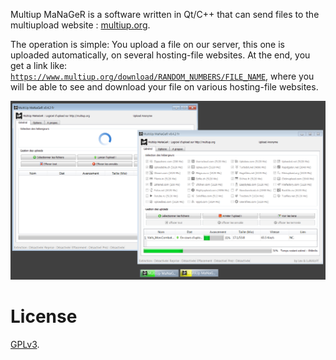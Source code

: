 Multiup MaNaGeR is a software written in Qt/C++ that can send files to the multiupload website : [multiup.org](https://multiup.org/).

The operation is simple: You upload a file on our server, this one is uploaded automatically, 
on several hosting-file websites. At the end, you get a link like: 
<code>https://www.multiup.org/download/RANDOM_NUMBERS/FILE_NAME</code>,
where you will be able to see and download your file on various hosting-file websites.

<img alt="Website screenshot" src="./doc/prez.png" width="800" />


# License

[GPLv3](./LICENSE).